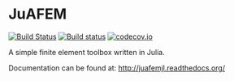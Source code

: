 # JuAFEM

[![Build Status](https://travis-ci.org/KristofferC/JuAFEM.jl.svg?branch=master)](https://travis-ci.org/KristofferC/JuAFEM.jl)
[![Build status](https://ci.appveyor.com/api/projects/status/e93hh431emoj5410?svg=true)](https://ci.appveyor.com/project/KristofferC/juafem-jl)
[![codecov.io](http://codecov.io/github/KristofferC/JuAFEM.jl/coverage.svg?branch=master)](http://codecov.io/github/KristofferC/JuAFEM.jl?branch=master)


A simple finite element toolbox written in Julia.

Documentation can be found at: http://juafemjl.readthedocs.org/